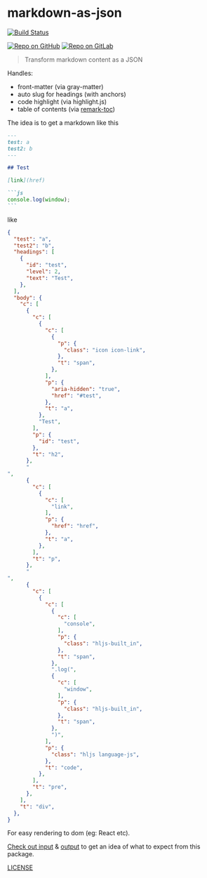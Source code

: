 # markdown-as-json

[![Build Status](https://github.com/MoOx/markdown-as-json/workflows/Build/badge.svg)](https://github.com/MoOx/markdown-as-json/actions)

[![Repo on GitHub](https://img.shields.io/badge/repo-GitHub-3D76C2.svg)](https://github.com/MoOx/markdown-as-json)
[![Repo on GitLab](https://img.shields.io/badge/repo-GitLab-6C488A.svg)](https://gitlab.com/MoOx/markdown-as-json)

> Transform markdown content as a JSON

Handles:

- front-matter (via gray-matter)
- auto slug for headings (with anchors)
- code highlight (via highlight.js)
- table of contents (via [remark-toc](https://www.npmjs.com/package/remark-toc))

The idea is to get a markdown like this

````markdown
---
test: a
test2: b
---

## Test

[link](href)

```js
console.log(window);
```
````

like

```json
{
  "test": "a",
  "test2": "b",
  "headings": [
    {
      "id": "test",
      "level": 2,
      "text": "Test",
    },
  ],
  "body": {
    "c": [
      {
        "c": [
          {
            "c": [
              {
                "p": {
                  "class": "icon icon-link",
                },
                "t": "span",
              },
            ],
            "p": {
              "aria-hidden": "true",
              "href": "#test",
            },
            "t": "a",
          },
          "Test",
        ],
        "p": {
          "id": "test",
        },
        "t": "h2",
      },
      "
",
      {
        "c": [
          {
            "c": [
              "link",
            ],
            "p": {
              "href": "href",
            },
            "t": "a",
          },
        ],
        "t": "p",
      },
      "
",
      {
        "c": [
          {
            "c": [
              {
                "c": [
                  "console",
                ],
                "p": {
                  "class": "hljs-built_in",
                },
                "t": "span",
              },
              ".log(",
              {
                "c": [
                  "window",
                ],
                "p": {
                  "class": "hljs-built_in",
                },
                "t": "span",
              },
              ")",
            ],
            "p": {
              "class": "hljs language-js",
            },
            "t": "code",
          },
        ],
        "t": "pre",
      },
    ],
    "t": "div",
  },
}
```

For easy rendering to dom (eg: React etc).

[Check out input](__tests__/index.js) & [output](__tests__/__snapshots__/index.js.snap) to get an idea of what to expect from this package.

[LICENSE](LICENSE)
